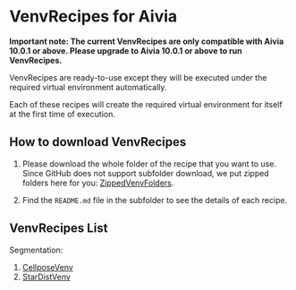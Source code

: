 # VenvRecipes for Aivia

**Important note: The current VenvRecipes are only compatible with Aivia 10.0.1 or above. Please upgrade to Aivia 10.0.1 or above to run VenvRecipes.**

VenvRecipes are ready-to-use except they will be executed under the required virtual environment automatically.

Each of these recipes will create the required virtual environment for itself at the first time of execution.




## How to download VenvRecipes

1. Please download the whole folder of the recipe that you want to use. Since GitHub does not support subfolder download, we put zipped folders here for you: [ZippedVenvFolders](ZippedVenvFolders).

2. Find the `README.md` file in the subfolder to see the details of each recipe.

## VenvRecipes List

Segmentation:

1. [CellposeVenv](./CellposeVenv)
2. [StarDistVenv](./StardistVenv)
